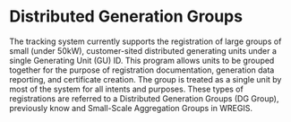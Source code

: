 # Distributed Generation Groups

The tracking system currently supports the registration of large groups of small (under 50kW), customer-sited distributed generating units under a single Generating Unit (GU) ID. This program allows units to be grouped together for the purpose of registration documentation, generation data reporting, and certificate creation. The group is treated as a single unit by most of the system for all intents and purposes. These types of registrations are referred to a Distributed Generation Groups (DG Group), previously know and Small-Scale Aggregation Groups in WREGIS. 
